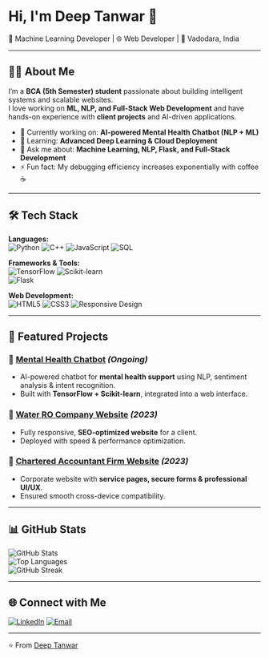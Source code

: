 # Hi, I'm Deep Tanwar 👋  
🚀 Machine Learning Developer | 🌐 Web Developer | 📍 Vadodara, India  

---

## 👨‍💻 About Me
I’m a **BCA (5th Semester) student** passionate about building intelligent systems and scalable websites.  
I love working on **ML, NLP, and Full-Stack Web Development** and have hands-on experience with **client projects** and AI-driven applications.  

- 🔭 Currently working on: **AI-powered Mental Health Chatbot (NLP + ML)**  
- 🌱 Learning: **Advanced Deep Learning & Cloud Deployment**  
- 💬 Ask me about: **Machine Learning, NLP, Flask, and Full-Stack Development**  
- ⚡ Fun fact: My debugging efficiency increases exponentially with coffee ☕  

---

## 🛠️ Tech Stack

**Languages:**  
![Python](https://img.shields.io/badge/Python-3776AB?style=for-the-badge&logo=python&logoColor=white) 
![C++](https://img.shields.io/badge/C++-00599C?style=for-the-badge&logo=cplusplus&logoColor=white) 
![JavaScript](https://img.shields.io/badge/JavaScript-F7DF1E?style=for-the-badge&logo=javascript&logoColor=black) 
![SQL](https://img.shields.io/badge/SQL-4479A1?style=for-the-badge&logo=postgresql&logoColor=white)  

**Frameworks & Tools:**  
![TensorFlow](https://img.shields.io/badge/TensorFlow-FF6F00?style=for-the-badge&logo=tensorflow&logoColor=white) 
![Scikit-learn](https://img.shields.io/badge/ScikitLearn-F7931E?style=for-the-badge&logo=scikit-learn&logoColor=white)  
![Flask](https://img.shields.io/badge/Flask-000000?style=for-the-badge&logo=flask&logoColor=white)  

**Web Development:**  
![HTML5](https://img.shields.io/badge/HTML5-E34F26?style=for-the-badge&logo=html5&logoColor=white) 
![CSS3](https://img.shields.io/badge/CSS3-1572B6?style=for-the-badge&logo=css3&logoColor=white) 
![Responsive Design](https://img.shields.io/badge/Responsive-Design-green?style=for-the-badge&logo=csswizardry)  

---

## 📌 Featured Projects

### 🤖 [Mental Health Chatbot](#) *(Ongoing)*  
- AI-powered chatbot for **mental health support** using NLP, sentiment analysis & intent recognition.  
- Built with **TensorFlow + Scikit-learn**, integrated into a web interface.  

### 🌊 [Water RO Company Website](#) *(2023)*  
- Fully responsive, **SEO-optimized website** for a client.  
- Deployed with speed & performance optimization.  

### 🧾 [Chartered Accountant Firm Website](#) *(2023)*  
- Corporate website with **service pages, secure forms & professional UI/UX**.  
- Ensured smooth cross-device compatibility.  

---

## 📊 GitHub Stats

![GitHub Stats](https://github-readme-stats.vercel.app/api?username=deept-369&show_icons=true&theme=radical)  
![Top Languages](https://github-readme-stats.vercel.app/api/top-langs/?username=deept-369&layout=compact&theme=radical)  
![GitHub Streak](https://github-readme-streak-stats.herokuapp.com?user=deept-369&theme=radical)  

---

## 🌐 Connect with Me
[![LinkedIn](https://img.shields.io/badge/LinkedIn-0A66C2?style=for-the-badge&logo=linkedin&logoColor=white)](https://www.linkedin.com/in/deep-tanwar-72945328b/) 
[![Email](https://img.shields.io/badge/Email-D14836?style=for-the-badge&logo=gmail&logoColor=white)](mailto:deeptanwar367@gmail.com)  

---

⭐ From [Deep Tanwar](https://github.com/deept-369)  
